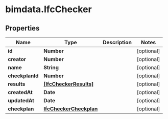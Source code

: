 # bimdata.IfcChecker

## Properties
Name | Type | Description | Notes
------------ | ------------- | ------------- | -------------
**id** | **Number** |  | [optional] 
**creator** | **Number** |  | [optional] 
**name** | **String** |  | [optional] 
**checkplanId** | **Number** |  | [optional] 
**results** | [**[IfcCheckerResults]**](IfcCheckerResults.md) |  | [optional] 
**createdAt** | **Date** |  | [optional] 
**updatedAt** | **Date** |  | [optional] 
**checkplan** | [**IfcCheckerCheckplan**](IfcCheckerCheckplan.md) |  | [optional] 


